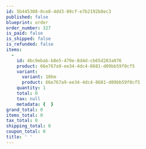 ```yaml
---
id: 5b445308-8ce8-4dd3-89cf-e7b2192b8ec3
published: false
blueprint: order
order_number: 327
is_paid: false
is_shipped: false
is_refunded: false
items:
  -
    id: 4bc9ebab-b8e5-479e-8d4d-cb65d283a076
    product: 66e767a9-ee34-4dc4-8681-d09bb59f0cf5
    variant:
      variant: 10km
      product: 66e767a9-ee34-4dc4-8681-d09bb59f0cf5
    quantity: 1
    total: 0
    tax: null
    metadata: {  }
grand_total: 0
items_total: 0
tax_total: 0
shipping_total: 0
coupon_total: 0
title: ' '
---
```

